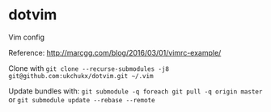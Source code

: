 # dotvim
Vim config

Reference: http://marcgg.com/blog/2016/03/01/vimrc-example/

Clone with `git clone --recurse-submodules -j8 git@github.com:ukchukx/dotvim.git ~/.vim`

Update bundles with:
`git submodule -q foreach git pull -q origin master` or `git submodule update --rebase --remote`
